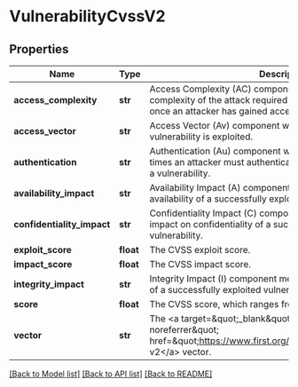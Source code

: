 # VulnerabilityCvssV2

## Properties
Name | Type | Description | Notes
------------ | ------------- | ------------- | -------------
**access_complexity** | **str** | Access Complexity (AC) component which measures the complexity of the attack required to exploit the vulnerability once an attacker has gained access to the target system.  | Access Complexity       | Description                                                              |  | ----------------------- | ------------------------------------------------------------------------ |  | High (&#x60;\&quot;H\&quot;&#x60;)            | Specialized access conditions exist.                                     |  | Medium (&#x60;\&quot;M\&quot;&#x60;)          | The access conditions are somewhat specialized.                          |  | Low (&#x60;\&quot;L\&quot;&#x60;)             | Specialized access conditions or extenuating circumstances do not exist. | | [optional] 
**access_vector** | **str** | Access Vector (Av) component which reflects how the vulnerability is exploited.  | Access Vector              | Description |  | -------------------------- | ----------- |  | Local (&#x60;\&quot;L\&quot;&#x60;)              | A vulnerability exploitable with only local access requires the attacker to have either physical access to the vulnerable system or a local (shell) account. |  | Adjacent Network (&#x60;\&quot;A\&quot;&#x60;)   | A vulnerability exploitable with adjacent network access requires the attacker to have access to either the broadcast or collision domain of the vulnerable software. |  | Network (&#x60;\&quot;N\&quot;&#x60;)            | A vulnerability exploitable with network access means the vulnerable software is bound to the network stack and the attacker does not require local network access or local access. Such a vulnerability is often termed \&quot;remotely exploitable\&quot;. |   | [optional] 
**authentication** | **str** | Authentication (Au) component which measures the number of times an attacker must authenticate to a target in order to exploit a vulnerability.  | Authentication       | Description |  | -------------------- | ----------- |  | Multiple (&#x60;\&quot;M\&quot;&#x60;)     | Exploiting the vulnerability requires that the attacker authenticate two or more times, even if the same credentials are used each time. |  | Single (&#x60;\&quot;S\&quot;&#x60;)       | The vulnerability requires an attacker to be logged into the system.                                                                     |  | None (&#x60;\&quot;N\&quot;&#x60;)         | Authentication is not required to exploit the vulnerability.                                                                             | | [optional] 
**availability_impact** | **str** | Availability Impact (A) component which measures the impact to availability of a successfully exploited vulnerability.  | Availability Impact        | Description  |  | -------------------------- | ------------ |  | None (&#x60;\&quot;N\&quot;&#x60;)               | There is no impact to the availability of the system. |  | Partial (&#x60;\&quot;P\&quot;&#x60;)            | There is reduced performance or interruptions in resource availability. |  | Complete (&#x60;\&quot;C\&quot;&#x60;)           | There is a total shutdown of the affected resource. The attacker can render the resource completely unavailable. | | [optional] 
**confidentiality_impact** | **str** | Confidentiality Impact (C) component which measures the impact on confidentiality of a successfully exploited vulnerability.  | Confidentiality Impact     | Description  |  | -------------------------- | ------------ |  | None (&#x60;\&quot;N\&quot;&#x60;)               | There is no impact to the confidentiality of the system. |  | Partial (&#x60;\&quot;P\&quot;&#x60;)            | There is considerable informational disclosure. Access to some system files is possible, but the attacker does not have control over what is obtained, or the scope of the loss is constrained. |  | Complete (&#x60;\&quot;C\&quot;&#x60;)           | There is total information disclosure, resulting in all system files being revealed. The attacker is able to read all of the system&#39;s data (memory, files, etc.) |  | [optional] 
**exploit_score** | **float** | The CVSS exploit score. | [optional] 
**impact_score** | **float** | The CVSS impact score. | [optional] 
**integrity_impact** | **str** | Integrity Impact (I) component measures the impact to integrity of a successfully exploited vulnerability.  | Integrity Impact           | Description  |  | -------------------------- | ------------ |  | None (&#x60;\&quot;N\&quot;&#x60;)               | There is no impact to the integrity of the system. |  | Partial (&#x60;\&quot;P\&quot;&#x60;)            | Modification of some system files or information is possible, but the attacker does not have control over what can be modified, or the scope of what the attacker can affect is limited. |  | Complete (&#x60;\&quot;C\&quot;&#x60;)           | There is a total compromise of system integrity. There is a complete loss of system protection, resulting in the entire system being compromised. The attacker is able to modify any files on the target system. | | [optional] 
**score** | **float** | The CVSS score, which ranges from 0-10. | [optional] 
**vector** | **str** | The &lt;a target&#x3D;\&quot;_blank\&quot; rel&#x3D;\&quot;noopener noreferrer\&quot; href&#x3D;\&quot;https://www.first.org/cvss/v2/guide\&quot;&gt;CVSS v2&lt;/a&gt; vector. | [optional] 

[[Back to Model list]](../README.md#documentation-for-models) [[Back to API list]](../README.md#documentation-for-api-endpoints) [[Back to README]](../README.md)


